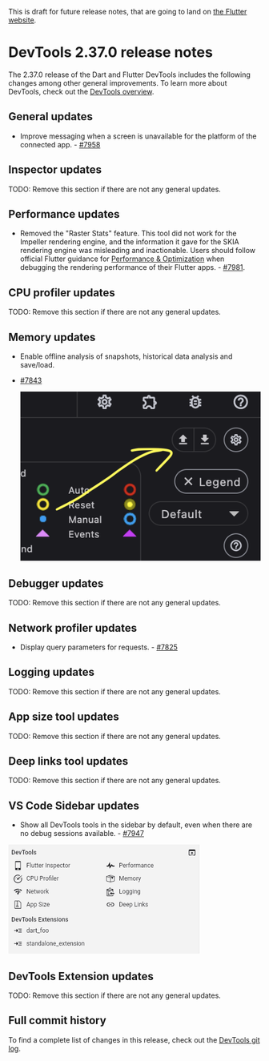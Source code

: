 This is draft for future release notes, that are going to land on
[the Flutter website](https://docs.flutter.dev/tools/devtools/release-notes).

# DevTools 2.37.0 release notes

The 2.37.0 release of the Dart and Flutter DevTools
includes the following changes among other general improvements.
To learn more about DevTools, check out the
[DevTools overview](/tools/devtools/overview).

## General updates

* Improve messaging when a screen is unavailable for the platform of the
connected app. - [#7958](https://github.com/flutter/devtools/pull/7958)

## Inspector updates

TODO: Remove this section if there are not any general updates.

## Performance updates

* Removed the "Raster Stats" feature. This tool did not work for the Impeller rendering
engine, and the information it gave for the SKIA rendering engine was misleading and
inactionable. Users should follow official Flutter guidance for
[Performance & Optimization](https://docs.flutter.dev/perf) when debugging the
rendering performance of their Flutter apps. - [#7981](https://github.com/flutter/devtools/pull/7981).

## CPU profiler updates

TODO: Remove this section if there are not any general updates.

## Memory updates

* Enable offline analysis of snapshots, historical data analysis and save/load.
- [#7843](https://github.com/flutter/devtools/pull/7843)

    ![Memory offline data](images/memory-save-load.png "Memory offline data")

## Debugger updates

TODO: Remove this section if there are not any general updates.

## Network profiler updates

* Display query parameters for requests. - [#7825](https://github.com/flutter/devtools/pull/7825)

## Logging updates

TODO: Remove this section if there are not any general updates.

## App size tool updates

TODO: Remove this section if there are not any general updates.

## Deep links tool updates

TODO: Remove this section if there are not any general updates.

## VS Code Sidebar updates

* Show all DevTools tools in the sidebar by default, even when there are no
debug sessions available. - [#7947](https://github.com/flutter/devtools/pull/7947)

![DevTools tools in the sidebar](images/devtools_in_sidebar.png "DevTools tools in the sidebar")

## DevTools Extension updates

TODO: Remove this section if there are not any general updates.

## Full commit history

To find a complete list of changes in this release, check out the
[DevTools git log](https://github.com/flutter/devtools/tree/v2.37.0).
